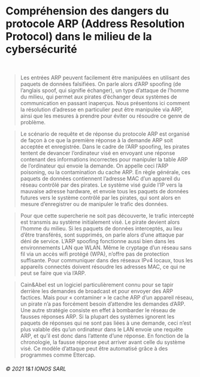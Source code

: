# Compréhension des dangers du protocole ARP (Address Resolution Protocol) dans le milieu de la cybersécurité

</br>

> Les entrées ARP peuvent facilement être manipulées en utilisant des paquets de données falsifiées. On parle alors d’ARP spoofing (de l’anglais spoof, qui signifie échanger), un type d’attaque de l’homme du milieu, qui permet aux pirates d’échanger deux systèmes de communication en passant inaperçus. Nous présentons ici comment la résolution d’adresse en particulier peut être manipulée via ARP, ainsi que les mesures à prendre pour éviter ou résoudre ce genre de problème.

> Le scénario de requête et de réponse du protocole ARP est organisé de façon à ce que la première réponse à la demande ARP soit acceptée et enregistrée. Dans le cadre de l’ARP spoofing, les pirates tentent de devancer l’ordinateur visé en envoyant une réponse contenant des informations incorrectes pour manipuler la table ARP de l’ordinateur qui envoie la demande. On appelle ceci l’ARP poisoning, ou la contamination du cache ARP. En règle générale, ces paquets de données contiennent l’adresse MAC d’un appareil du réseau contrôlé par des pirates. Le système visé guide l’IP vers la mauvaise adresse hardware, et envoie tous les paquets de données futures vers le système contrôlé par les pirates, qui sont alors en mesure d’enregistrer ou de manipuler le trafic des données.

> Pour que cette supercherie ne soit pas découverte, le trafic intercepté est transmis au système initialement visé. Le pirate devient alors l’homme du milieu. Si les paquets de données interceptés, au lieu d’être transférés, sont supprimés, on parle alors d’une attaque par déni de service. L’ARP spoofing fonctionne aussi bien dans les environnements LAN que WLAN. Même le cryptage d’un réseau sans fil via un accès wifi protégé (WPA), n’offre pas de protection suffisante. Pour communiquer dans des réseaux IPv4 locaux, tous les appareils connectés doivent résoudre les adresses MAC, ce qui ne peut se faire que via l’ARP.

> Cain&Abel est un logiciel particulièrement connu pour se tapir derrière les demandes de broadcast et pour envoyer des ARP factices. Mais pour « contaminer » le cache ARP d’un appareil réseau, un pirate n’a pas forcément besoin d’attendre les demandes d’ARP. Une autre stratégie consiste en effet à bombarder le réseau de fausses réponses ARP. Si la plupart des systèmes ignorent les paquets de réponses qui ne sont pas liées à une demande, ceci n’est plus valable dès qu’un ordinateur dans le LAN envoie une requête ARP, et qu’il est donc dans l’attente d’une réponse. En fonction de la chronologie, la fausse réponse peut arriver avant celle du système visé. Ce modèle d’attaque peut être automatisé grâce à des programmes comme Ettercap.

###### © 2021 1&1 IONOS SARL
